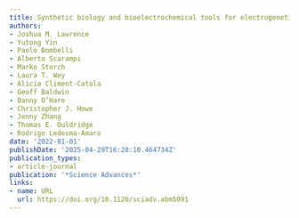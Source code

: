 ```yaml
---
title: Synthetic biology and bioelectrochemical tools for electrogenetic system engineering
authors:
- Joshua M. Lawrence
- Yutong Yin
- Paolo Bombelli
- Alberto Scarampi
- Marko Storch
- Laura T. Wey
- Alicia Climent-Catala
- Geoff Baldwin
- Danny O’Hare
- Christopher J. Howe
- Jenny Zhang
- Thomas E. Ouldridge
- Rodrigo Ledesma‐Amaro
date: '2022-01-01'
publishDate: '2025-04-29T16:28:10.464734Z'
publication_types:
- article-journal
publication: '*Science Advances*'
links:
- name: URL
  url: https://doi.org/10.1126/sciadv.abm5091
---
```

